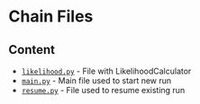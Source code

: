 # Chain Files

## Content

- [`likelihood.py`](likelihood.py) - File with LikelihoodCalculator
- [`main.py`](main.py) - Main file used to start new run
- [`resume.py`](resume.py) - File used to resume existing run
